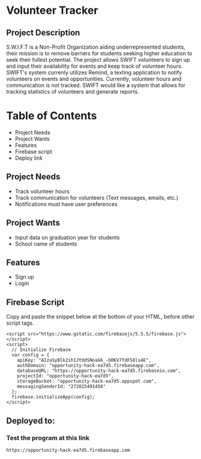# Volunteer Tracker

## Project Description 

S.W.I.F.T is a Non-Profit Organization aiding underrepresented students, their mission is to remove barriers for students seeking higher education to seek their fullest potential. The project allows SWIFT volunteers to sign up and input their availability for events and keep track of volunteer hours. SWIFT's system currenly utilizes Remind, a texting application to notify volunteers on events and opportunities. Currently, volunteer hours and communication is not tracked. SWIFT would like a system that allows for tracking statistics of volunteers and generate reports. 

# Table of Contents
- Project Needs
- Project Wants
- Features
- Firebase script
- Deploy link

## Project Needs
- Track volunteer hours
- Track communication for volunteers (Text messages, emails, etc.)
- Notifications must have user preferences

## Project Wants
- Input data on graduation year for students
- School name of students

## Features

- Sign up
- Login


## Firebase Script
Copy and paste the snippet below at the bottom of your HTML, before other script tags.

```
<script src="https://www.gstatic.com/firebasejs/5.5.5/firebase.js"></script>
<script>
  // Initialize Firebase
  var config = {
    apiKey: "AIzaSyBlk2ih1JtOdSNoaG6_-bRKV7fdFS0ls4E",
    authDomain: "opportunity-hack-ea7d5.firebaseapp.com",
    databaseURL: "https://opportunity-hack-ea7d5.firebaseio.com",
    projectId: "opportunity-hack-ea7d5",
    storageBucket: "opportunity-hack-ea7d5.appspot.com",
    messagingSenderId: "272025491458"
  };
  firebase.initializeApp(config);
</script>
```

## Deployed to:
### Test the program at this link
`https://opportunity-hack-ea7d5.firebaseapp.com`
